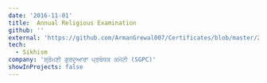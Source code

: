 ```yaml
---
date: '2016-11-01'
title:  Annual Religious Examination
github: ''
external: 'https://github.com/ArmanGrewal007/Certificates/blob/master/2016_11_01_Annual_Religious_Examination.pdf'
tech:
  - Sikhism
company: 'ਸ਼੍ਰੋਮਣੀ ਗੁਰਦੁਆਰਾ ਪ੍ਰਬੰਧਕ ਕਮੇਟੀ (SGPC)'
showInProjects: false
---
```



